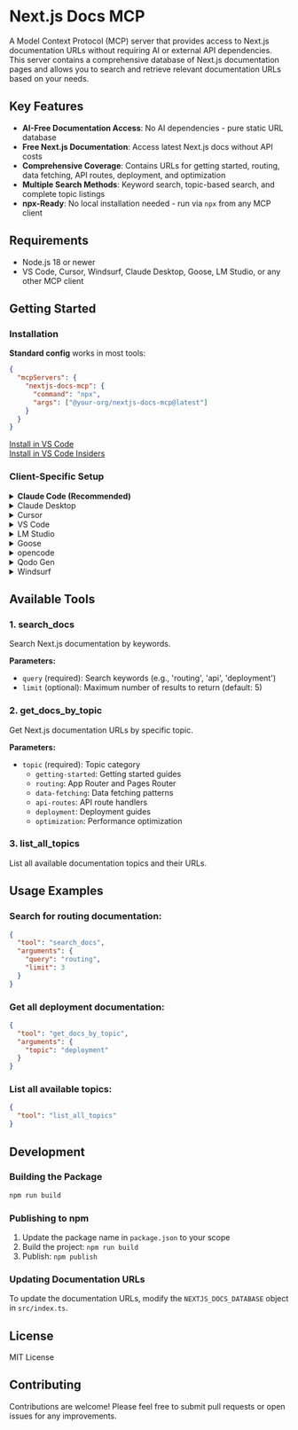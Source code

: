 # Next.js Docs MCP

A Model Context Protocol (MCP) server that provides access to Next.js documentation URLs without requiring AI or external API dependencies. This server contains a comprehensive database of Next.js documentation pages and allows you to search and retrieve relevant documentation URLs based on your needs.

## Key Features

- **AI-Free Documentation Access**: No AI dependencies - pure static URL database
- **Free Next.js Documentation**: Access latest Next.js docs without API costs
- **Comprehensive Coverage**: Contains URLs for getting started, routing, data fetching, API routes, deployment, and optimization
- **Multiple Search Methods**: Keyword search, topic-based search, and complete topic listings
- **npx-Ready**: No local installation needed - run via `npx` from any MCP client

## Requirements

- Node.js 18 or newer
- VS Code, Cursor, Windsurf, Claude Desktop, Goose, LM Studio, or any other MCP client

## Getting Started

### Installation

**Standard config** works in most tools:

```json
{
  "mcpServers": {
    "nextjs-docs-mcp": {
      "command": "npx",
      "args": ["@your-org/nextjs-docs-mcp@latest"]
    }
  }
}
```

[Install in VS Code](https://insiders.vscode.dev/redirect?url=vscode%3Amcp%2Finstall%3F%7B%22name%22%3A%22nextjs-docs-mcp%22%2C%22command%22%3A%22npx%22%2C%22args%22%3A%5B%22%40your-org%2Fnextjs-docs-mcp%40latest%22%5D%7D)  
[Install in VS Code Insiders](https://insiders.vscode.dev/redirect?url=vscode-insiders%3Amcp%2Finstall%3F%7B%22name%22%3A%22nextjs-docs-mcp%22%2C%22command%22%3A%22npx%22%2C%22args%22%3A%5B%22%40your-org%2Fnextjs-docs-mcp%40latest%22%5D%7D)

### Client-Specific Setup

<details>
<summary><b>Claude Code (Recommended)</b></summary>

Use the Claude Code CLI to add the MCP server:

```bash
claude mcp add nextjs-docs-mcp -- npx @your-org/nextjs-docs-mcp@latest
```

Remove if needed:
```bash
claude mcp remove nextjs-docs-mcp
```
</details>

<details>
<summary>Claude Desktop</summary>

Follow the MCP install guide and use the standard config above.

- Guide: https://modelcontextprotocol.io/quickstart/user
</details>

<details>
<summary>Cursor</summary>

Go to `Cursor Settings` → `MCP` → `Add new MCP Server`.

Use the following:
- Name: nextjs-docs-mcp
- Type: command
- Command: npx
- Args: @your-org/nextjs-docs-mcp@latest
- Auto start: on (optional)
</details>

<details>
<summary>VS Code</summary>

Add via CLI:

```bash
code --add-mcp '{"name":"nextjs-docs-mcp","command":"npx","args":["@your-org/nextjs-docs-mcp@latest"]}'
```

Or use the install links above.
</details>

<details>
<summary>LM Studio</summary>

Add MCP Server with:
- Command: npx
- Args: ["@your-org/nextjs-docs-mcp@latest"]
</details>

<details>
<summary>Goose</summary>

Advanced settings → Extensions → Add custom extension:
- Type: STDIO
- Command: npx
- Args: @your-org/nextjs-docs-mcp@latest
- Enabled: true
</details>

<details>
<summary>opencode</summary>

Example `~/.config/opencode/opencode.json`:

```json
{
  "$schema": "https://opencode.ai/config.json",
  "mcp": {
    "nextjs-docs-mcp": {
      "type": "local",
      "command": [
        "npx",
        "@your-org/nextjs-docs-mcp@latest"
      ],
      "enabled": true
    }
  }
}
```
</details>

<details>
<summary>Qodo Gen</summary>

Open Qodo Gen → Connect more tools → + Add new MCP → Paste the standard config above → Save.
</details>

<details>
<summary>Windsurf</summary>

Follow Windsurf MCP documentation and use the standard config above.
- Docs: https://docs.windsurf.com/windsurf/cascade/mcp
</details>

## Available Tools

### 1. search_docs
Search Next.js documentation by keywords.

**Parameters:**
- `query` (required): Search keywords (e.g., 'routing', 'api', 'deployment')
- `limit` (optional): Maximum number of results to return (default: 5)

### 2. get_docs_by_topic
Get Next.js documentation URLs by specific topic.

**Parameters:**
- `topic` (required): Topic category
  - `getting-started`: Getting started guides
  - `routing`: App Router and Pages Router
  - `data-fetching`: Data fetching patterns
  - `api-routes`: API route handlers
  - `deployment`: Deployment guides
  - `optimization`: Performance optimization

### 3. list_all_topics
List all available documentation topics and their URLs.

## Usage Examples

### Search for routing documentation:
```json
{
  "tool": "search_docs",
  "arguments": {
    "query": "routing",
    "limit": 3
  }
}
```

### Get all deployment documentation:
```json
{
  "tool": "get_docs_by_topic",
  "arguments": {
    "topic": "deployment"
  }
}
```

### List all available topics:
```json
{
  "tool": "list_all_topics"
}
```

## Development

### Building the Package

```bash
npm run build
```

### Publishing to npm

1. Update the package name in `package.json` to your scope
2. Build the project: `npm run build`
3. Publish: `npm publish`

### Updating Documentation URLs

To update the documentation URLs, modify the `NEXTJS_DOCS_DATABASE` object in `src/index.ts`.

## License

MIT License

## Contributing

Contributions are welcome! Please feel free to submit pull requests or open issues for any improvements.
